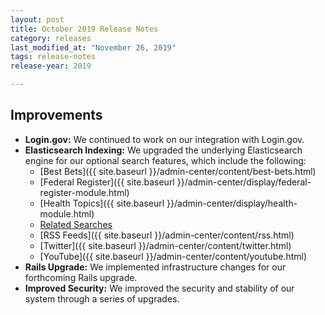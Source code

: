 ```yaml
---
layout: post
title: October 2019 Release Notes
category: releases
last_modified_at: "November 26, 2019"
tags: release-notes
release-year: 2019

---
```


## Improvements

* **Login.gov:** We continued to work on our integration with Login.gov.
* **Elasticsearch Indexing:** We upgraded the underlying Elasticsearch engine for our optional search features, which include the following:
  * [Best Bets]({{ site.baseurl }}/admin-center/content/best-bets.html)
  * [Federal Register]({{ site.baseurl }}/admin-center/display/federal-register-module.html)
  * [Health Topics]({{ site.baseurl }}/admin-center/display/health-module.html)
  * [Related Searches]()
  * [RSS Feeds]({{ site.baseurl }}/admin-center/content/rss.html)
  * [Twitter]({{ site.baseurl }}/admin-center/content/twitter.html)
  * [YouTube]({{ site.baseurl }}/admin-center/content/youtube.html)
* **Rails Upgrade:** We implemented infrastructure changes for our forthcoming Rails upgrade.
* **Improved Security:** We improved the security and stability of our system through a series of upgrades.
